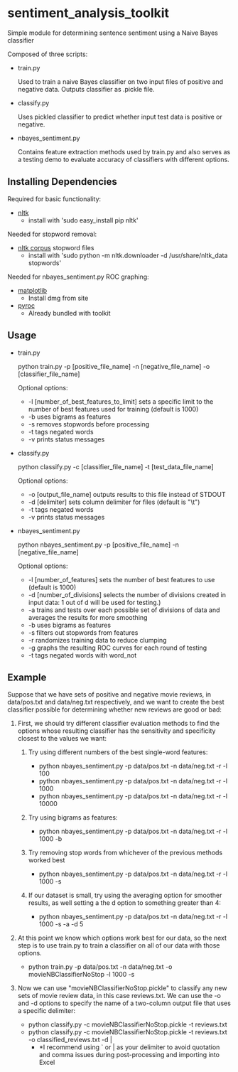 sentiment_analysis_toolkit
==========================

Simple module for determining sentence sentiment using a Naive Bayes classifier

Composed of three scripts:

- train.py

   Used to train a naive Bayes classifier on two input files of positive and negative data. Outputs classifier as .pickle file.

- classify.py

   Uses pickled classifier to predict whether input test data is positive or negative.

- nbayes_sentiment.py

   Contains feature extraction methods used by train.py and also serves as a testing demo to evaluate accuracy of classifiers with different options.


Installing Dependencies
--------------------------

Required for basic functionality:

   - [nltk](http://nltk.org/)
      - install with 'sudo easy_install pip nltk'

Needed for stopword removal:

   - [nltk corpus](http://nltk.org/data.html) stopword files
      - install with 'sudo python -m nltk.downloader -d /usr/share/nltk_data stopwords'

Needed for nbayes_sentiment.py ROC graphing:

   - [matplotlib](http://matplotlib.sourceforge.net/users/installing.html)
      - Install dmg from site
   - [pyroc](https://github.com/marcelcaraciolo/PyROC) 
      - Already bundled with toolkit


Usage
--------------------------

- train.py
   
   python train.py -p [positive_file_name] -n [negative_file_name] -o [classifier_file_name]
   
   Optional options:
   - -l [number_of_best_features_to_limit] sets a specific limit to the number of best features used for training (default is 1000)
   - -b uses bigrams as features
   - -s removes stopwords before processing
   - -t tags negated words
   - -v prints status messages
   
- classify.py

   python classify.py -c [classifier_file_name] -t [test_data_file_name]

   Optional options:
   - -o [output_file_name] outputs results to this file instead of STDOUT
   - -d [delimiter] sets column delimiter for files (default is "\t")
   - -t tags negated words
   - -v prints status messages
   
- nbayes_sentiment.py

   python nbayes_sentiment.py -p [positive_file_name] -n [negative_file_name]
   
   Optional options:
   - -l [number_of_features] sets the number of best features to use (default is 1000)
   - -d [number_of_divisions] selects the number of divisions created in input data: 1 out of d will be used for testing.)
   - -a trains and tests over each possible set of divisions of data and averages the results for more smoothing
   - -b uses bigrams as features
   - -s filters out stopwords from features
   - -r randomizes training data to reduce clumping
   - -g graphs the resulting ROC curves for each round of testing
   - -t tags negated words with word_not

Example
--------------------------
Suppose that we have sets of positive and negative movie reviews, in data/pos.txt and data/neg.txt respectively, and we want to create the best classifier possible for determining whether new reviews are good or bad:

1. First, we should try different classifier evaluation methods to find the options whose resulting classifier has the sensitivity and specificity closest to the values we want:
   1. Try using different numbers of the best single-word features:
      - python nbayes_sentiment.py -p data/pos.txt -n data/neg.txt -r -l 100
      - python nbayes_sentiment.py -p data/pos.txt -n data/neg.txt -r -l 1000
      - python nbayes_sentiment.py -p data/pos.txt -n data/neg.txt -r -l 10000

   2. Try using bigrams as features:
      - python nbayes_sentiment.py -p data/pos.txt -n data/neg.txt -r -l 1000 -b

   3. Try removing stop words from whichever of the previous methods worked best
      - python nbayes_sentiment.py -p data/pos.txt -n data/neg.txt -r -l 1000 -s

   4. If our dataset is small, try using the averaging option for smoother results, as well setting a the d option to something greater than 4:
      - python nbayes_sentiment.py -p data/pos.txt -n data/neg.txt -r -l 1000 -s -a -d 5

2. At this point we know which options work best for our data, so the next step is to use train.py to train a classifier on all of our data with those options.
   - python train.py -p data/pos.txt -n data/neg.txt -o movieNBClassifierNoStop -l 1000 -s

3. Now we can use "movieNBClassifierNoStop.pickle" to classify any new sets of movie review data, in this case reviews.txt. We can use the -o and -d options to specify the name of a two-column output file that uses a specific delimiter:
   - python classify.py -c movieNBClassifierNoStop.pickle -t reviews.txt
   - python classify.py -c movieNBClassifierNoStop.pickle -t reviews.txt -o classified_reviews.txt -d | 
      - *I recommend using ` or | as your delimiter to avoid quotation and comma issues during post-processing and importing into Excel


